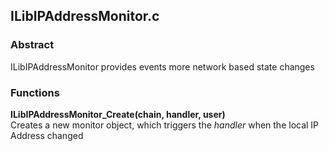 ## ILibIPAddressMonitor.c

### Abstract
ILibIPAddressMonitor provides events more network based state changes

### Functions

**ILibIPAddressMonitor_Create(chain, handler, user)**  
Creates a new monitor object, which triggers the *handler* when the local IP Address changed
